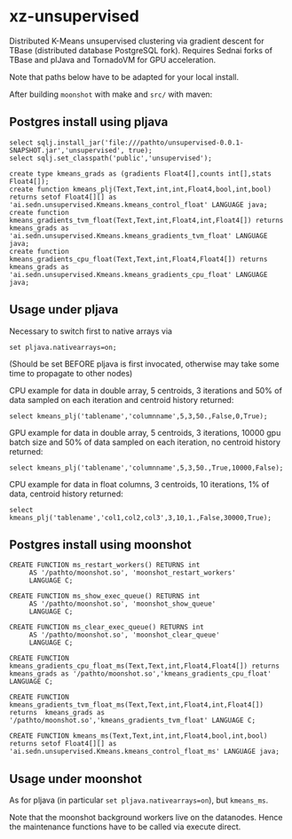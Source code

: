 # xz-unsupervised

Distributed K-Means unsupervised clustering via gradient descent for TBase (distributed database PostgreSQL fork). Requires Sednai forks of TBase and plJava and TornadoVM for GPU acceleration.

Note that paths below have to be adapted for your local install.

After building `moonshot` with make and `src/` with maven:

## Postgres install using pljava 
```
select sqlj.install_jar('file:///pathto/unsupervised-0.0.1-SNAPSHOT.jar','unsupervised', true);
select sqlj.set_classpath('public','unsupervised');

create type kmeans_grads as (gradients Float4[],counts int[],stats Float4[]);
create function kmeans_plj(Text,Text,int,int,Float4,bool,int,bool) returns setof Float4[][] as 'ai.sedn.unsupervised.Kmeans.kmeans_control_float' LANGUAGE java;
create function kmeans_gradients_tvm_float(Text,Text,int,Float4,int,Float4[]) returns  kmeans_grads as 'ai.sedn.unsupervised.Kmeans.kmeans_gradients_tvm_float' LANGUAGE java;
create function kmeans_gradients_cpu_float(Text,Text,int,Float4,Float4[]) returns kmeans_grads as 'ai.sedn.unsupervised.Kmeans.kmeans_gradients_cpu_float' LANGUAGE java;
```
## Usage under pljava

Necessary to switch first to native arrays via
```
set pljava.nativearrays=on;
```
(Should be set BEFORE pljava is first invocated, otherwise may take some time to propagate to other nodes)

CPU example for data in double array, 5 centroids, 3 iterations and 50% of data sampled on each iteration and centroid history returned: 

`select kmeans_plj('tablename','columnname',5,3,50.,False,0,True);`

GPU example for data in double array, 5 centroids, 3 iterations, 10000 gpu batch size and 50% of data sampled on each iteration, no centroid history returned: 

`select kmeans_plj('tablename','columnname',5,3,50.,True,10000,False);`

CPU example for data in float columns, 3 centroids, 10 iterations, 1% of data, centroid history returned:

`select kmeans_plj('tablename','col1,col2,col3',3,10,1.,False,30000,True);`

## Postgres install using moonshot
```
CREATE FUNCTION ms_restart_workers() RETURNS int
     AS '/pathto/moonshot.so', 'moonshot_restart_workers'
     LANGUAGE C;

CREATE FUNCTION ms_show_exec_queue() RETURNS int
     AS '/pathto/moonshot.so', 'moonshot_show_queue'
     LANGUAGE C;

CREATE FUNCTION ms_clear_exec_queue() RETURNS int
     AS '/pathto/moonshot.so', 'moonshot_clear_queue'
     LANGUAGE C;

CREATE FUNCTION kmeans_gradients_cpu_float_ms(Text,Text,int,Float4,Float4[]) returns  kmeans_grads as '/pathto/moonshot.so','kmeans_gradients_cpu_float' LANGUAGE C;

CREATE FUNCTION kmeans_gradients_tvm_float_ms(Text,Text,int,Float4,int,Float4[]) returns  kmeans_grads as '/pathto/moonshot.so','kmeans_gradients_tvm_float' LANGUAGE C;

CREATE FUNCTION kmeans_ms(Text,Text,int,int,Float4,bool,int,bool) returns setof Float4[][] as 'ai.sedn.unsupervised.Kmeans.kmeans_control_float_ms' LANGUAGE java;
```
## Usage under moonshot
As for pljava (in particular `set pljava.nativearrays=on`), but `kmeans_ms`. 

Note that the moonshot background workers live on the datanodes. Hence the maintenance functions have to be called via execute direct.
